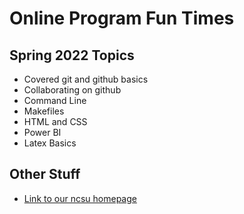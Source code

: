 # Online Program Fun Times

## Spring 2022 Topics
- Covered git and github basics
- Collaborating on github
- Command Line
- Makefiles
- HTML and CSS
- Power BI
- Latex Basics

## Other Stuff

- <a target = "_blank" href = "https://statistics.sciences.ncsu.edu/graduate/online-programs/">Link to our ncsu homepage</a>
